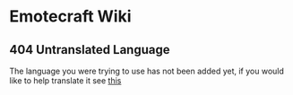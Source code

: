 # Emotecraft Wiki

## 404 Untranslated Language

The language you were trying to use has not been added yet, if you would like to help translate it see [this](./translating-wiki)
